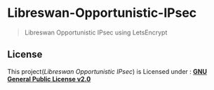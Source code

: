 # Libreswan-Opportunistic-IPsec
> Libreswan Opportunistic IPsec using LetsEncrypt


## License
This project(*Libreswan Opportunistic IPsec*) is Licensed under : [**GNU General Public License v2.0**](https://github.com/Rishabh04-02/Libreswan-Opportunistic-IPsec/blob/master/LICENSE)
